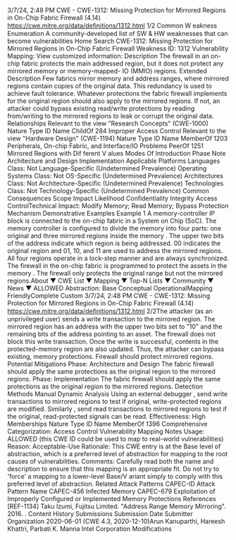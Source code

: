 3/7/24, 2:48 PM CWE - CWE-1312: Missing Protection for Mirrored Regions in On-Chip Fabric Firewall (4.14)
https://cwe.mitre.org/data/deﬁnitions/1312.html 1/2
Common W eakness Enumeration
A community-developed list of SW & HW weaknesses that can become
vulnerabilities
Home Search
CWE-1312: Missing Protection for Mirrored Regions in On-Chip Fabric Firewall
Weakness ID: 1312
Vulnerability Mapping: 
View customized information:
 Description
The firewall in an on-chip fabric protects the main addressed region, but it does not protect any mirrored memory or memory-mapped-
IO (MMIO) regions.
 Extended Description
Few fabrics mirror memory and address ranges, where mirrored regions contain copies of the original data. This redundancy is used
to achieve fault tolerance. Whatever protections the fabric firewall implements for the original region should also apply to the mirrored
regions. If not, an attacker could bypass existing read/write protections by reading from/writing to the mirrored regions to leak or
corrupt the original data.
 Relationships
 Relevant to the view "Research Concepts" (CWE-1000)
Nature Type ID Name
ChildOf 284 Improper Access Control
 Relevant to the view "Hardware Design" (CWE-1194)
Nature Type ID Name
MemberOf 1203 Peripherals, On-chip Fabric, and Interface/IO Problems
PeerOf 1251 Mirrored Regions with Dif ferent V alues
 Modes Of Introduction
Phase Note
Architecture and Design
Implementation
 Applicable Platforms
Languages
Class: Not Language-Specific (Undetermined Prevalence)
Operating Systems
Class: Not OS-Specific (Undetermined Prevalence)
Architectures
Class: Not Architecture-Specific (Undetermined Prevalence)
Technologies
Class: Not Technology-Specific (Undetermined Prevalence)
 Common Consequences
Scope Impact Likelihood
Confidentiality
Integrity
Access ControlTechnical Impact: Modify Memory; Read Memory; Bypass Protection Mechanism
 Demonstrative Examples
Example 1
A memory-controller IP block is connected to the on-chip fabric in a System on Chip (SoC). The memory controller is configured to
divide the memory into four parts: one original and three mirrored regions inside the memory . The upper two bits of the address
indicate which region is being addressed. 00 indicates the original region and 01, 10, and 11 are used to address the mirrored
regions. All four regions operate in a lock-step manner and are always synchronized. The firewall in the on-chip fabric is programmed
to protect the assets in the memory .
The firewall only protects the original range but not the mirrored regions.About ▼ CWE List ▼ Mapping ▼ Top-N Lists ▼ Community ▼ News ▼
ALLOWED
Abstraction: Base
Conceptual OperationalMapping
FriendlyComplete Custom
3/7/24, 2:48 PM CWE - CWE-1312: Missing Protection for Mirrored Regions in On-Chip Fabric Firewall (4.14)
https://cwe.mitre.org/data/deﬁnitions/1312.html 2/2The attacker (as an unprivileged user) sends a write transaction to the mirrored region. The mirrored region has an address with the
upper two bits set to "10" and the remaining bits of the address pointing to an asset. The firewall does not block this write transaction.
Once the write is successful, contents in the protected-memory region are also updated. Thus, the attacker can bypass existing,
memory protections.
Firewall should protect mirrored regions.
 Potential Mitigations
Phase: Architecture and Design
The fabric firewall should apply the same protections as the original region to the mirrored regions.
Phase: Implementation
The fabric firewall should apply the same protections as the original region to the mirrored regions.
 Detection Methods
Manual Dynamic Analysis
Using an external debugger , send write transactions to mirrored regions to test if original, write-protected regions are modified.
Similarly , send read transactions to mirrored regions to test if the original, read-protected signals can be read.
Effectiveness: High
 Memberships
Nature Type ID Name
MemberOf 1396 Comprehensive Categorization: Access Control
 Vulnerability Mapping Notes
Usage: ALLOWED (this CWE ID could be used to map to real-world vulnerabilities)
Reason: Acceptable-Use
Rationale:
This CWE entry is at the Base level of abstraction, which is a preferred level of abstraction for mapping to the root causes of
vulnerabilities.
Comments:
Carefully read both the name and description to ensure that this mapping is an appropriate fit. Do not try to 'force' a mapping to a
lower-level Base/V ariant simply to comply with this preferred level of abstraction.
 Related Attack Patterns
CAPEC-ID Attack Pattern Name
CAPEC-456 Infected Memory
CAPEC-679 Exploitation of Improperly Configured or Implemented Memory Protections
 References
[REF-1134] Taku Izumi, Fujitsu Limited. "Address Range Memory Mirroring". 2016.
.
 Content History
 Submissions
Submission Date Submitter Organization
2020-06-01
(CWE 4.3, 2020-12-10)Arun Kanuparthi, Hareesh Khattri, Parbati K. Manna Intel Corporation
 Modifications
